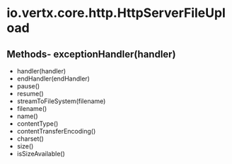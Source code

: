 # io.vertx.core.http.HttpServerFileUpload
## Methods- exceptionHandler(handler)
- handler(handler)
- endHandler(endHandler)
- pause()
- resume()
- streamToFileSystem(filename)
- filename()
- name()
- contentType()
- contentTransferEncoding()
- charset()
- size()
- isSizeAvailable()
